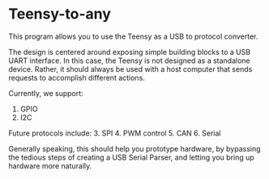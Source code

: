 # Teensy-to-any

This program allows you to use the Teensy as a USB to protocol converter.

The design is centered around exposing simple building blocks to a USB UART interface.
In this case, the Teensy is not designed as a standalone device. Rather, it should always be used with 
a host computer that sends requests to accomplish different actions.

Currently, we support:

1. GPIO
2. I2C

Future protocols include:
3. SPI
4. PWM control
5. CAN
6. Serial


Generally speaking, this should help you prototype hardware, by bypassing the tedious steps of creating a USB Serial Parser, and letting you bring up hardware more naturally.
